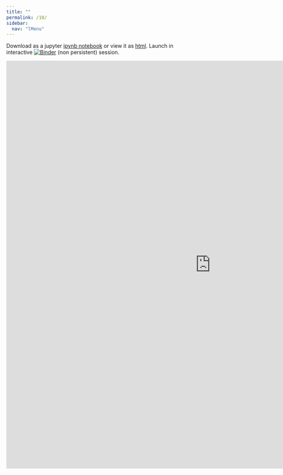 ```yaml
---
title: ""
permalink: /10/
sidebar:
  nav: "lMenu"
---
```


Download as a jupyter [ipynb notebook](https://datascience-intro.github.io/1MS041-2020/lectures/10.ipynb) or view it as [html](https://datascience-intro.github.io/1MS041-2020/lectures/10.html).
Launch in interactive <a  href="https://mybinder.org/v2/gh/datascience-intro/1MS041-2020/gh-pages?filepath=lectures%2F10.ipynb" target="_blank"><img src="https://mybinder.org/badge_logo.svg" alt="Binder"></a> (non persistent) session.

<iframe src="https://datascience-intro.github.io/1MS041-2020/lectures/10.html" width="1080" height="1080" frameborder="0"></iframe>

    
